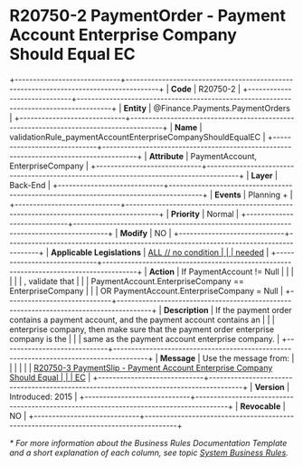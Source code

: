 ﻿---
erp.type: business-rule
erp.entity: Finance.Payments.PaymentOrders
---

# R20750-2 PaymentOrder - Payment Account Enterprise Company Should Equal EC
+-----------------------------+---------------------------------------------------------------------------------------+
| **Code**                    | R20750-2                                                                              |
+-----------------------------+---------------------------------------------------------------------------------------+
| **Entity**                  | @Finance.Payments.PaymentOrders                                                       |
+-----------------------------+---------------------------------------------------------------------------------------+
| **Name**                    | validationRule_paymentAccountEnterpriseCompanyShouldEqualEC                           |
+-----------------------------+---------------------------------------------------------------------------------------+
| **Attribute**               | PaymentAccount, EnterpriseCompany                                                     |
+-----------------------------+---------------------------------------------------------------------------------------+
| **Layer**                   | Back-End                                                                              |
+-----------------------------+---------------------------------------------------------------------------------------+
| **Events**                  | Planning +                                                                            |
+-----------------------------+---------------------------------------------------------------------------------------+
| **Priority**                | Normal                                                                                |
+-----------------------------+---------------------------------------------------------------------------------------+
| **Modify**                  | NO                                                                                    |
+-----------------------------+---------------------------------------------------------------------------------------+
| **Applicable Legislations** | [ALL // no condition                                                                  |
|                             | needed](xref:applicable-legislations)                                                 |
+-----------------------------+---------------------------------------------------------------------------------------+
| **Action**                  | If PaymentAccount != Null                                                             |
|                             |                                                                                       |
|                             | , validate that                                                                       |
|                             | PaymentAccount.EnterpriseCompany == EnterpriseCompany                                 |
|                             | OR PaymentAccount.EnterpriseCompany = Null                                            |
+-----------------------------+---------------------------------------------------------------------------------------+
| **Description**             | If the payment order contains a payment account, and the payment account contains an  |
|                             | enterprise company, then make sure that the payment order enterprise company is the   |
|                             | same as the payment account enterprise company.                                       |
+-----------------------------+---------------------------------------------------------------------------------------+
| **Message**                 | Use the message from:                                                                 |
|                             |                                                                                       |
|                             | [R20750-3 PaymentSlip - Payment Account Enterprise Company Should Equal               |
|                             | EC](R20750-3.md)                                                                      |
+-----------------------------+---------------------------------------------------------------------------------------+
| **Version**                 | Introduced: 2015                                                                      |
+-----------------------------+---------------------------------------------------------------------------------------+
| **Revocable**               | NO                                                                                    |
+-----------------------------+---------------------------------------------------------------------------------------+

*\* For more information about the Business Rules Documentation Template and a short explanation of each column, see
topic [System Business Rules](../templates/template-description-system-business-rules.md).*
